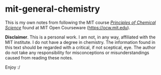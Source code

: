 mit-general-chemistry
=====================

This is my own notes from following the MIT course [_Principles of
Chemical Science_][1] found at MIT Open Courseware
(https://ocw.mit.edu).

__Disclaimer__. This is a personal work. I am not, in any way, 
affiliated with the MIT institute. I do not have a degree in 
chemistry. The information found in this text should be regarded
with a critical, if not sceptical, eye. The author do not take any
responsibility for misconceptions or misunderstandings caused from 
reading these notes.

Enjoy :/


[1]: https://ocw.mit.edu/courses/chemistry/5-111-principles-of-chemical-science-fall-2008/
